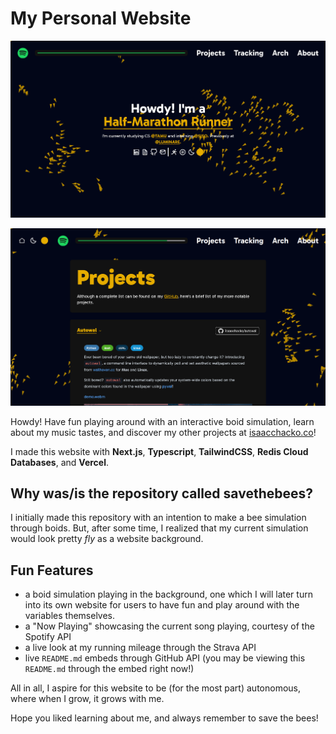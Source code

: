 # My Personal Website

![A screenshot of my website](https://raw.githubusercontent.com/isaacchacko/savethebees/main/public/summer-2025-hero.png "My personal website landing! Circa Summer 2025")

![A screenshot of the projects on my website](https://raw.githubusercontent.com/isaacchacko/savethebees/main/public/summer-2025-projects.png "My personal projects! Circa Summer 2025")

Howdy! Have fun playing around with an interactive boid simulation, learn about my music tastes, and discover my other projects at [isaacchacko.co](https://isaacchacko.co)!

I made this website with **Next.js**, **Typescript**, **TailwindCSS**, **Redis Cloud Databases**, and **Vercel**.

## Why was/is the repository called savethebees?

I initially made this repository with an intention to make a bee simulation through boids. But, after some time, I realized that my current simulation would look pretty _fly_ as a website background.

## Fun Features

- a boid simulation playing in the background, one which I will later turn into its own website for users to have fun and play around with the variables themselves.
- a "Now Playing" showcasing the current song playing, courtesy of the Spotify API
- a live look at my running mileage through the Strava API
- live `README.md` embeds through GitHub API (you may be viewing this `README.md` through the embed right now!)

All in all, I aspire for this website to be (for the most part) autonomous, where when I grow, it grows with me.

Hope you liked learning about me, and always remember to save the bees!
